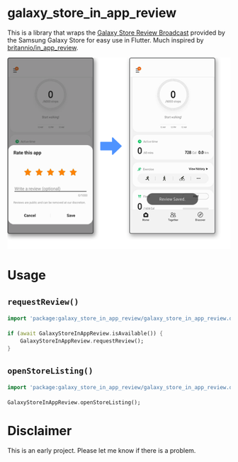 # galaxy_store_in_app_review

This is a library that wraps the [Galaxy Store Review Broadcast](https://developer.samsung.com/galaxy-store/customer-review/galaxy-store-review-broadcast.html) provided by the Samsung Galaxy Store for easy use in Flutter.
Much inspired by [britannio/in_app_review](https://github.com/britannio/in_app_review).

![Galaxy Store In App Review](./screenshots/galaxy_store.png)

# Usage

## `requestReview()`

```dart
import 'package:galaxy_store_in_app_review/galaxy_store_in_app_review.dart';

if (await GalaxyStoreInAppReview.isAvailable()) {
    GalaxyStoreInAppReview.requestReview();
}
```

## `openStoreListing()`

```dart
import 'package:galaxy_store_in_app_review/galaxy_store_in_app_review.dart';

GalaxyStoreInAppReview.openStoreListing();
```

# Disclaimer

This is an early project. Please let me know if there is a problem.
